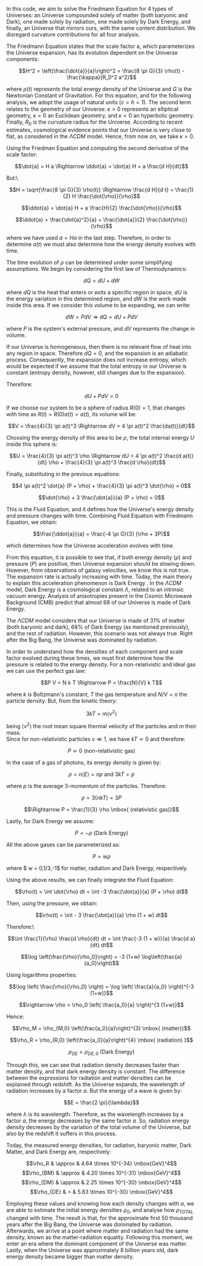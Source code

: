 In this code, we aim to solve the Friedmann Equation for 4 types of Universes: an Universe compounded solely of matter (both baryonic and Dark), one made solely by radiation, one made solely
by Dark Energy, and finally, an Universe that mirrors ours, with the same content distribution. We disregard curvature contributions for all four analysis.

The Friedmann Equation states that the scale factor a, which parameterizes the Universe expansion, has its evolution dependent on the Universe components:

$$H^2 = \left(\frac{\dot{a}}{a}\right)^2 = \frac{8 \pi G}{3} \rho(t) - \frac{\kappa}{R_0^2 a^2}$$

where $\rho(t)$ represents the total energy density of the Universe and $G$ is the Newtonian Constant of Gravitation. For this equation, and for the following analysis, we adopt the usage of natural units ($c = \hbar = 1$). The second term relates to the geometry of our Universe: $\kappa > 0$ represents an elliptical geometry, $\kappa = 0$ an Euclidean geometry, and $\kappa < 0$ an hyperbolic geometry. Finally, $R_0$ is the curvature radius for the Universe. According to recent estimates, cosmological evidence points that our Universe is very close to flat, as considered in the $\Lambda CDM$ model. Hence, from now on, we take $\kappa = 0$.

Using the Friedman Equation and computing the second derivative of the scale factor:

$$\dot{a} = H a \Rightarrow \ddot{a} = \dot{a} H + a \frac{d H}{dt}$$

But:\

$$H  = \sqrt{\frac{8 \pi G}{3} \rho(t)} \Rightarrow \frac{d H}{d t} = \frac{1}{2} H \frac{\dot{\rho}}{\rho}$$

$$\ddot{a} = \dot{a} H + a \frac{H}{2} \frac{\dot{\rho}}{\rho}$$

$$\ddot{a} = \frac{\dot{a}^2}{a} + \frac{\dot{a}}{2} \frac{\dot{\rho}}{\rho}$$
    
where we have used $\dot{a} = H a$ in the last step. Therefore, in order to determine $a(t)$ we must also determine how the energy density evolves with time.

The time evolution of $\rho$ can be determined under some simplifying assumptions. We begin by considering the first law of Thermodynamics:

$$dQ = dU + dW$$

where $dQ$ is the heat that enters or exits a specific region in space, $dU$ is the energy variation in this determined region, and $dW$ is the work made inside this area. If we consider this volume to be expanding, we can write:

$$dW = P dV \Rightarrow dQ = dU + P dV$$

where $P$ is the system's external pressure, and $dV$ represents the change in volume.

If our Universe is homogeneous, then there is no relevant flow of heat into any region in space. Therefore $dQ = 0$, and the expansion is an adiabatic process. Consequently, the expansion does not increase entropy, which would be expected if we assume that the total entropy in our Universe is constant (entropy density, however, still changes due to the expansion).

Therefore:

$$dU + P dV = 0$$

If we choose our system to be a sphere of radius $R(0) = 1$, that changes with time as $R(t) = R(0) a(t) = a(t)$, its volume will be:

$$V = \frac{4}{3} \pi a(t)^3 \Rightarrow dV = 4 \pi a(t)^2 \frac{da(t)}{dt}$$

Choosing the energy density of this area to be $\rho$, the total internal energy $U$ inside this sphere is:

$$U = \frac{4}{3} \pi a(t)^3 \rho \Rightarrow dU = 4 \pi a(t)^2 \frac{d a(t)}{dt} \rho + \frac{4}{3} \pi a(t)^3 \frac{d \rho}{dt}$$

Finally, substituting in the previous equations:


$$4 \pi a(t)^2 \dot{a} (P + \rho) + \frac{4}{3} \pi a(t)^3 \dot{\rho} = 0$$

$$\dot{\rho} + 3 \frac{\dot{a}}{a} (P + \rho) = 0$$

This is the Fluid Equation, and it defines how the Universe's energy density and pressure changes with time. Combining Fluid Equation with Friedmann Equation, we obtain:

$$\frac{\ddot{a}}{a} = \frac{-4 \pi G}{3} (\rho + 3P)$$

which determines how the Universe acceleration evolves with time.

From this equation, it is possible to see that, if both energy density ($\rho$) and pressure ($P$) are positive, then Universe expansion should be slowing down. However, from observations of galaxy velocities, we know this is not true. The expansion rate is actually increasing with time. Today, the main theory to explain this acceleration phenomenon is Dark Energy . In the $\Lambda CDM$ model, Dark Energy is a cosmological constant $\Lambda$, related to an intrinsic vacuum energy. Analysis of anisotropies present in the Cosmic Microwave Background (CMB) predict that almost 68 of our Universe is made of Dark Energy.

The $\Lambda CDM$ model considers that our Universe is made of 31% of matter (both baryonic and dark), 68% of Dark Energy (as mentioned previously), and the rest of radiation. However, this scenario was not always true. Right after the Big Bang, the Universe was dominated by radiation. 

In order to understand how the densities of each component and scale factor evolved during these times, we must first determine how the pressure is related to the energy density. For a non-relativistic and ideal gas  we can use the perfect gas law:

$$P V = N k T \Rightarrow P = \frac{N}{V} k T$$

where $k$ is Boltzmann's constant, $T$ the gas temperature and $N/V = n$ the particle density. But, from the kinetic theory:

$$3 k T = m \langle v^2 \rangle $$

being $\langle v^2 \rangle$ the root mean square thermal velocity of the particles and $m$ their mass.  
Since for non-relativistic particles $v \ll 1$, we have $k T \simeq 0$ and therefore:

$$P \simeq 0 \mbox{ (non-relativistic gas)}$$

In the case of a gas of photons, its energy density is given by:

$$\rho = n \langle E \rangle = n p \mbox{ and } 3 k T = p$$

where $p$ is the average 3-momentum of the particles. Therefore:

$$\rho = 3 (n k T)  = 3 P$$

$$\Rightarrow P = \frac{1}{3} \rho \mbox{ (relativistic gas)}$$

Lastly, for Dark Energy we assume:

$$P = -\rho \mbox{ (Dark Energy)}$$

All the above gases can be parameterized as:

$$P = w \rho$$

where $ w = 0,1/3,-1$ for matter, radiation and Dark Energy, respectively.


Using the above results, we can finally integrate the Fluid Equation:

$$\rho(t) = \int \dot{\rho} dt = \int -3 \frac{\dot{a}}{a} (P + \rho) dt$$

Then, using the pressure, we obtain:

$$\rho(t) = \int - 3 \frac{\dot{a}}{a} \rho (1 + w) dt$$

Therefore:\

$$\int \frac{1}{\rho} \frac{d \rho}{dt} dt = \int \frac{-3 (1 + w)}{a} \frac{d a}{dt} dt$$

$$\log \left(\frac{\rho}{\rho_0}\right) = -3 (1+w) \log\left(\frac{a}{a_0}\right)$$

Using logarithms properties:

$$\log \left( \frac{\rho}{\rho_0} \right) = \log \left( \frac{a}{a_0} \right)^{-3 (1+w)}$$

$$\rightarrow \rho = \rho_0 \left( \frac{a_0}{a} \right)^{3 (1+w)}$$

Hence:

$$\rho_M  =  \rho_{M,0} \left(\frac{a_0}{a}\right)^{3} \mbox{ (matter)}$$

$$\rho_R  =  \rho_{R,0} \left(\frac{a_0}{a}\right)^{4}  \mbox{ (radiation) }$$

$$\rho_{DE} = \rho_{DE,0} \mbox{ (Dark Energy)}$$


Through this, we can see that radiation density decreases faster than matter density, and that dark energy density is constant.
The difference between the expressions for radiation and matter densities can be explained through redshift. As the Universe expands, the wavelength of radiation increases by a factor $a$. But the energy of a wave is given by:

$$E = \frac{2 \pi}{\lambda}$$

where $\lambda$ is its wavelength. Therefore, as the wavelength increases by a factor $a$, the energy decreases by the same factor $a$. So, radiation energy density decreases by the variation of the total volume of the Universe, but also by the redshift it suffers in this process.

Today, the measured energy densities, for radiation, baryonic matter, Dark Matter, and Dark Energy are, respectively:

$$\rho_R & \approx & 4.64 \times 10^{-34} \mbox{GeV}^4$$
$$\rho_{BM} & \approx & 4.20 \times 10^{-31} \mbox{GeV}^4$$
$$\rho_{DM} & \approx & 2.25 \times 10^{-30} \mbox{GeV}^4$$
$$\rho_{DE} & = & 5.83 \times 10^{-30} \mbox{GeV}^4$$

Employing these values and knowing how each density changes with $a$, we are able to estimate the initial energy densities $\rho_0$, and analyse how $\rho_{TOTAL}$ changed with time.
The result is that, for the approximate first 50 thousand years after the Big Bang, the Universe was dominated by radiation. Afterwards, we arrive at a point where matter and radiation had the same density, known as the matter-radiation equality. Following this moment, we enter an era where the dominant component of the Universe was matter. Lastly, when the Universe was approximately 8 billion years old, dark energy density became bigger than matter density.


